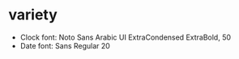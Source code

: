 # variety

- Clock font: Noto Sans Arabic UI ExtraCondensed ExtraBold, 50
- Date font: Sans Regular 20
